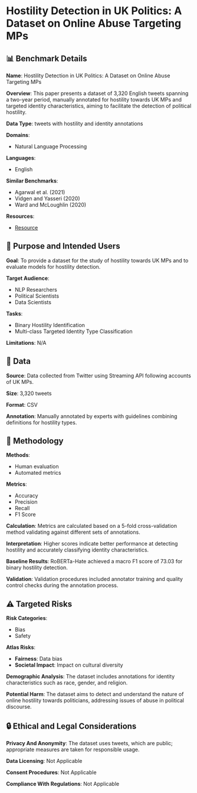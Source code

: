 # Hostility Detection in UK Politics: A Dataset on Online Abuse Targeting MPs

## 📊 Benchmark Details

**Name**: Hostility Detection in UK Politics: A Dataset on Online Abuse Targeting MPs

**Overview**: This paper presents a dataset of 3,320 English tweets spanning a two-year period, manually annotated for hostility towards UK MPs and targeted identity characteristics, aiming to facilitate the detection of political hostility.

**Data Type**: tweets with hostility and identity annotations

**Domains**:
- Natural Language Processing

**Languages**:
- English

**Similar Benchmarks**:
- Agarwal et al. (2021)
- Vidgen and Yasseri (2020)
- Ward and McLoughlin (2020)

**Resources**:
- [Resource](https://zenodo.org/records/10809695)

## 🎯 Purpose and Intended Users

**Goal**: To provide a dataset for the study of hostility towards UK MPs and to evaluate models for hostility detection.

**Target Audience**:
- NLP Researchers
- Political Scientists
- Data Scientists

**Tasks**:
- Binary Hostility Identification
- Multi-class Targeted Identity Type Classification

**Limitations**: N/A

## 💾 Data

**Source**: Data collected from Twitter using Streaming API following accounts of UK MPs.

**Size**: 3,320 tweets

**Format**: CSV

**Annotation**: Manually annotated by experts with guidelines combining definitions for hostility types.

## 🔬 Methodology

**Methods**:
- Human evaluation
- Automated metrics

**Metrics**:
- Accuracy
- Precision
- Recall
- F1 Score

**Calculation**: Metrics are calculated based on a 5-fold cross-validation method validating against different sets of annotations.

**Interpretation**: Higher scores indicate better performance at detecting hostility and accurately classifying identity characteristics.

**Baseline Results**: RoBERTa-Hate achieved a macro F1 score of 73.03 for binary hostility detection.

**Validation**: Validation procedures included annotator training and quality control checks during the annotation process.

## ⚠️ Targeted Risks

**Risk Categories**:
- Bias
- Safety

**Atlas Risks**:
- **Fairness**: Data bias
- **Societal Impact**: Impact on cultural diversity

**Demographic Analysis**: The dataset includes annotations for identity characteristics such as race, gender, and religion.

**Potential Harm**: The dataset aims to detect and understand the nature of online hostility towards politicians, addressing issues of abuse in political discourse.

## 🔒 Ethical and Legal Considerations

**Privacy And Anonymity**: The dataset uses tweets, which are public; appropriate measures are taken for responsible usage.

**Data Licensing**: Not Applicable

**Consent Procedures**: Not Applicable

**Compliance With Regulations**: Not Applicable
